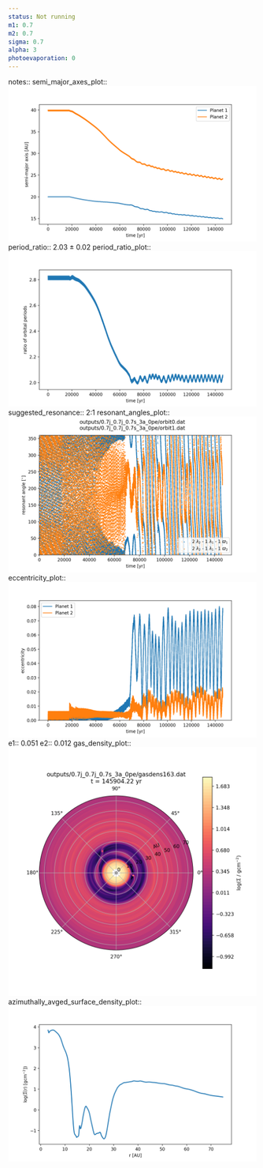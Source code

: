 ```yaml
---
status: Not running
m1: 0.7
m2: 0.7
sigma: 0.7
alpha: 3
photoevaporation: 0
---
```


notes::
semi_major_axes_plot:: ![semi_major_axes_0.7j_0.7j_0.7s_3a_0pe.png](plots/semi_major_axes/semi_major_axes_0.7j_0.7j_0.7s_3a_0pe.png)
period_ratio:: 2.03 ± 0.02
period_ratio_plot:: ![period_ratio_0.7j_0.7j_0.7s_3a_0pe.png](plots/period_ratio/period_ratio_0.7j_0.7j_0.7s_3a_0pe.png)
suggested_resonance:: 2:1
resonant_angles_plot:: ![resonant_angles_0.7j_0.7j_0.7s_3a_0pe.png](plots/resonant_angles/resonant_angles_0.7j_0.7j_0.7s_3a_0pe.png)
eccentricity_plot:: ![eccentricity_0.7j_0.7j_0.7s_3a_0pe.png](plots/eccentricity/eccentricity_0.7j_0.7j_0.7s_3a_0pe.png)
e1:: 0.051
e2:: 0.012
gas_density_plot:: ![gas_density_0.7j_0.7j_0.7s_3a_0pe.png](plots/gas_density/gas_density_0.7j_0.7j_0.7s_3a_0pe.png)
azimuthally_avged_surface_density_plot:: ![azimuthally_avged_surface_density_0.7j_0.7j_0.7s_3a_0pe.png](plots/azimuthally_avged_surface_density/azimuthally_avged_surface_density_0.7j_0.7j_0.7s_3a_0pe.png)
